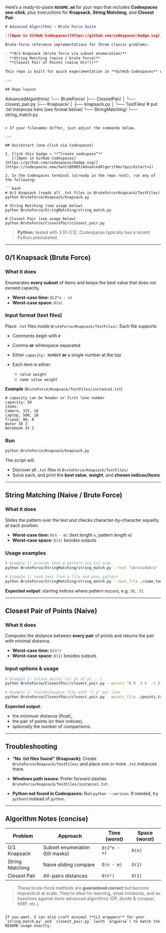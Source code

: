 Here’s a ready-to-paste **`README.md`** for your repo that includes **Codespaces one-click**, plus instructions for **Knapsack**, **String Matching**, and **Closest Pair**.

```markdown
# Advanced Algorithms — Brute Force Suite

[![Open in GitHub Codespaces](https://github.com/codespaces/badge.svg)](https://codespaces.new/SantiQ0905/AdvancedAlgorithms?quickstart=1)

Brute-force reference implementations for three classic problems:

- **0/1 Knapsack (brute force via subset enumeration)**
- **String Matching (naive / brute force)**
- **Closest Pair of Points (naive O(n²))**

This repo is built for quick experimentation in **GitHub Codespaces** or locally.

---

## Repo layout

```

AdvancedAlgorithms/
└── BruteForce/
├── ClosestPair/
│   └── closest\_pair.py
├── Knapsack/
│   ├── knapsack.py
│   └── TestFiles/           # put .txt instances here (see format below)
└── StringMatching/
└── string\_match.py

````

> If your filenames differ, just adjust the commands below.

---

## Quickstart (one click via Codespaces)

1. Click this badge → **“Create codespace”**  
   [![Open in GitHub Codespaces](https://github.com/codespaces/badge.svg)](https://codespaces.new/SantiQ0905/AdvancedAlgorithms?quickstart=1)

2. In the Codespaces terminal (already in the repo root), run any of the following:

```bash
# 0/1 Knapsack (reads all .txt files in BruteForce/Knapsack/TestFiles)
python BruteForce/Knapsack/knapsack.py

# String Matching (see usage below)
python BruteForce/StringMatching/string_match.py

# Closest Pair (see usage below)
python BruteForce/ClosestPair/closest_pair.py
````

> **Python:** tested with 3.10–3.12. Codespaces typically has a recent Python preinstalled.

---

## 0/1 Knapsack (Brute Force)

### What it does

Enumerates **every subset** of items and keeps the best value that does not exceed capacity.

* **Worst-case time:** `O(2^n · n)`
* **Worst-case space:** `O(n)`

### Input format (text files)

Place `.txt` files inside `BruteForce/Knapsack/TestFiles/`. Each file supports:

* Comments begin with `#`
* Comma **or** whitespace separated
* Either `capacity: NUMBER` **or** a single number at the top
* Each item is either:

  * `value weight`
  * `name value weight`

**Example** (`BruteForce/Knapsack/TestFiles/instance1.txt`)

```
# capacity can be header or first lone number
capacity: 50
items:
Camera, 325, 18
Laptop, 500, 28
Tripod, 90, 8
Water 30 3
Notebook 35 2
```

### Run

```bash
python BruteForce/Knapsack/knapsack.py
```

The script will:

* Discover all `.txt` files in `BruteForce/Knapsack/TestFiles/`
* Solve each, and print the **best value**, **weight**, and **chosen indices/items**

---

## String Matching (Naive / Brute Force)

### What it does

Slides the pattern over the text and checks character-by-character equality at each position.

* **Worst-case time:** `O(n · m)` (text length `n`, pattern length `m`)
* **Worst-case space:** `O(1)` besides outputs

### Usage examples

```bash
# Example 1: provide text & pattern via CLI args
python BruteForce/StringMatching/string_match.py --text "abracadabra" --pattern "abra"

# Example 2: read text from a file and pass pattern
python BruteForce/StringMatching/string_match.py --text_file ./some_text.txt --pattern "needle"
```

**Expected output**: starting indices where pattern occurs, e.g. `[0, 7]`.

---

## Closest Pair of Points (Naive)

### What it does

Computes the distance between **every pair** of points and returns the pair with minimal distance.

* **Worst-case time:** `O(n²)`
* **Worst-case space:** `O(1)` besides outputs

### Input options & usage

```bash
# Example 1: inline points (x1 y1 x2 y2 ...)
python BruteForce/ClosestPair/closest_pair.py --points "0 0  3 4  -1 2  4 4"

# Example 2: CSV/whitespace file with "x y" per line
python BruteForce/ClosestPair/closest_pair.py --points_file ./points.txt
```

**Expected output**:

* the minimum distance (float),
* the pair of points (or their indices),
* optionally the number of comparisons.

---

## Troubleshooting

* **“No .txt files found” (Knapsack):**
  Create `BruteForce/Knapsack/TestFiles/` and place one or more `.txt` instances there.

* **Windows path issues:**
  Prefer forward slashes `BruteForce/Knapsack/TestFiles/instance1.txt`.

* **Python not found in Codespaces:**
  Run `python --version`. If needed, try `python3` instead of `python`.

---

## Algorithm Notes (concise)

| Problem         | Approach                       | Time (worst) | Space (worst) |
| --------------- | ------------------------------ | ------------ | ------------- |
| 0/1 Knapsack    | Subset enumeration (bit masks) | `O(2^n · n)` | `O(n)`        |
| String Matching | Naive sliding compare          | `O(n · m)`   | `O(1)`        |
| Closest Pair    | All-pairs distances            | `O(n²)`      | `O(1)`        |

> These brute-force methods are **guaranteed correct** but become impractical at scale. They’re ideal for learning, small instances, and as baselines against more advanced algorithms (DP, divide & conquer, KMP, etc.).


```

If you want, I can also craft minimal **CLI wrappers** for your `string_match.py` and `closest_pair.py` (with `argparse`) to match the README usage exactly.
```
